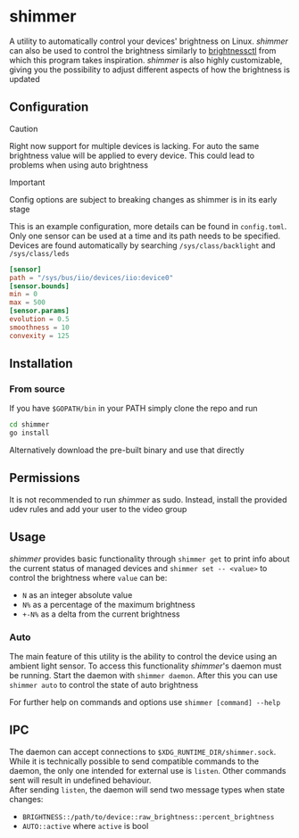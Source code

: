 # shimmer

A utility to automatically control your devices' brightness on Linux.
_*shimmer*_ can also be used to control the brightness similarly to
[brightnessctl](https://github.com/Hummer12007/brightnessctl) from which this program
takes inspiration. _*shimmer*_ is also highly customizable, giving you the possibility to adjust
different aspects of how the brightness is updated

## Configuration

> [!CAUTION]
> Right now support for multiple devices is lacking.
> For auto the same brightness value will be applied
> to every device. This could lead to problems when using auto brightness

> [!IMPORTANT]
> Config options are subject to breaking changes as shimmer is in its early stage

This is an example configuration, more details can be found in `config.toml`.
Only one sensor can be used at a time and its path needs to be specified.
Devices are found automatically by searching `/sys/class/backlight` and `/sys/class/leds`

```toml
[sensor]
path = "/sys/bus/iio/devices/iio:device0"
[sensor.bounds]
min = 0
max = 500
[sensor.params]
evolution = 0.5
smoothness = 10
convexity = 125
```

## Installation

### From source

If you have `$GOPATH/bin` in your PATH simply clone the repo and run

```sh
cd shimmer
go install
```

Alternatively download the pre-built binary and use that directly

## Permissions

It is not recommended to run _*shimmer*_ as sudo. Instead, install the provided udev rules and add your user to the video group

## Usage

_*shimmer*_ provides basic functionality through `shimmer get` to print info about the current status of managed devices
and `shimmer set -- <value>` to control the brightness where `value` can be:

- `N` as an integer absolute value
- `N%` as a percentage of the maximum brightness
- `+-N%` as a delta from the current brightness

### Auto

The main feature of this utility is the ability to control the device using an ambient light sensor.
To access this functionality _*shimmer*_'s daemon must be running.
Start the daemon with `shimmer daemon`. After this you can use `shimmer auto` to control
the state of auto brightness

For further help on commands and options use `shimmer [command] --help`

## IPC

The daemon can accept connections to `$XDG_RUNTIME_DIR/shimmer.sock`.
While it is technically possible to send compatible commands to the daemon,
the only one intended for external use is `listen`.
Other commands sent will result in undefined behaviour.  
After sending `listen`, the daemon will send two message types when state changes:

- `BRIGHTNESS::/path/to/device::raw_brightness::percent_brightness`
- `AUTO::active` where `active` is bool
